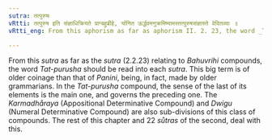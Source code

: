 ```yaml
---
sutra: तत्पुरुषः
vRtti: तत्पुरुष इति संज्ञाधिक्रियते प्राग्बहुब्रीहे, र्यानित ऊर्द्धवमनुक्रमिष्यामस्तत्पुरुषसंज्ञास्ते वेदितव्याः ॥
vRtti_eng: From this aphorism as far as aphorism II. 2. 23, the word _Tat-purusha_ is the governing word, and is understood in all the following _sůtras_.

---
```

From this _sutra_ as far as the _sutra_ (2.2.23) relating to _Bahuvrihi_ compounds, the word _Tat-purusha_ should be read into each _sutra_. This  big term is of older coinage than that of _Panini_, being, in fact, made by older grammarians. In the _Tat-purusha_ compound, the sense of the last of its elements is the main one, and governs the preceding one. The _Karmadhåraya_ (Appositional Determinative Compound) and _Dwigu_ (Numeral Determinative Compound) are also sub-divisions of this class of compounds. The rest of this chapter and 22 _sůtras_ of the second, deal with this. 